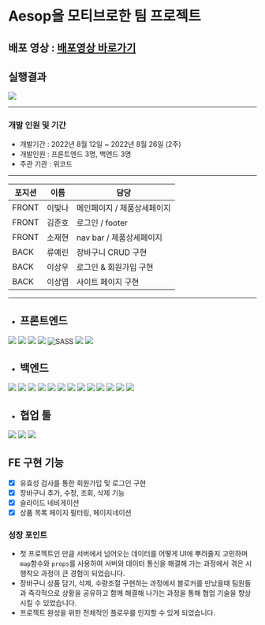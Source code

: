# Aesop을 모티브로한 팀 프로젝트

## 배포 영상 : <a href="https://www.youtube.com/watch?v=n2kL24FnHsE">배포영상 바로가기</a>

## 실행결과

<img src="https://user-images.githubusercontent.com/99943583/206442940-4c890137-a829-4122-964c-d5b20991397e.gif">

---

### 개발 인원 및 기간
- 개발기간 : 2022년 8월 12일 ~ 2022년 8월 26일 (2주)
- 개발인원 : 프론트엔드 3명, 백엔드 3명
- 주관 기관 : 위코드

---
   |포지션|이름|담당|
   |---|---|---|
   |FRONT|이빛나| 메인페이지 / 제품상세페이지|
   |FRONT|김준호|로그인 / footer|
   |FRONT|소재현|nav bar / 제품상세페이지|
   |BACK|류예린|장바구니 CRUD 구현|
   |BACK|이상우|로그인 & 회원가입 구현|
   |BACK|이상엽|사이트 페이지 구현|

---
- ## 프론트엔드

<img src="https://img.shields.io/badge/JavaScript-FFCA28?style=flat-square&logo=javascript&logoColor=white"/> <img src="https://img.shields.io/badge/React.js-58c3cc?style=flat-square&logo=React&logoColor=white"/> <img src="https://img.shields.io/badge/CRA-58c3cc?style=flat-square&logo=Create-React-App&logoColor=white"/> <img src="https://img.shields.io/badge/React Router Dom-gray?style=flat-square&logo=React-Router&logoColor=F6BB43"/> <img alt="SASS" src ="https://img.shields.io/badge/SASS-CC6699.svg?&style=flat-square&logo=Sass&logoColor=white"/> <img src="https://img.shields.io/badge/eslint-000066?style=flat-square&logo=eslint&logoColor=white"/> <img src="https://img.shields.io/badge/prettier-00CC00?style=flat-square&logo=eslint&logoColor=white"/>
<br>
- ## 백엔드

<img src="https://img.shields.io/badge/JavaScript-FFCA28?style=flat-square&logo=javascript&logoColor=white"/> <img src="https://img.shields.io/badge/Node.js-008000?style=flat-square&logo=Node.js&logoColor=white"/> <img src="https://img.shields.io/badge/Express-000080?style=flat-square&logo=Express&logoColor=white"/> <img src="https://img.shields.io/badge/ MySQL8.0-6441a5?style=flat-square&logo=MySQL&logoColor=white"/> <img src="https://img.shields.io/badge/Postman-F6BB43?style=flat-square&logo=Postman&logoColor=white"/> <img src="https://img.shields.io/badge/JWT-F6BB43?style=flat-square&logo=JWT&logoColor=white"/> <img src="https://img.shields.io/badge/jest-F6BB43?style=flat-square&logo=jest&logoColor=white"/> <img src="https://img.shields.io/badge/aws(EC2)-F6BB43?style=flat-square&logo=amazonaws&logoColor=white"/> <img src="https://img.shields.io/badge/aws(vpc)-F6BB43?style=flat-square&logo=amazonaws&logoColor=white"/> <img src="https://img.shields.io/badge/aws(rds)-F6BB43?style=flat-square&logo=amazonaws&logoColor=white"/> <img src="https://img.shields.io/badge/docker-F6BB43?style=flat-square&logo=docker&logoColor=white"/> <img src="https://img.shields.io/badge/nginx-F6BB43?style=flat-square&logo=nginx&logoColor=white"/> <img src="https://img.shields.io/badge/CI/CD-F6BB43?style=flat-square&logo=CI/CD&logoColor=white"/>
<br>
- ## 협업 툴

<img src="https://img.shields.io/badge/Notion-1c1c1c?style=flat-square&logo=Notion&logoColor=white"/> <img src="https://img.shields.io/badge/Slack-553830?style=flat-square&logo=Slack&logoColor=white"/> <img src="https://img.shields.io/badge/Trello-6441a5?style=flat-square&logo=Trello&logoColor=white"/>


## FE 구현 기능

- [x] 유효성 검사를 통한 회원가입 및 로그인 구현
- [x] 장바구니 추가, 수정, 조회, 삭제 기능 
- [x] 슬라이드 네비게이션
- [x] 상품 목록 페이지 필터링, 페이지네이션 

### 성장 포인트

- 첫 프로젝트인 만큼 서버에서 넘어오는 데이터를 어떻게 UI에 뿌려줄지 고민하며 `map`함수와 `props`를 사용하여 서버와 데이터 통신을 해결해 가는 과정에서 겪은 시행착오 과정이 큰 경험이 되었습니다.
- 장바구니 상품 담기, 삭제, 수량조절 구현하는 과정에서 블로커를 만났을때 팀원들과 즉각적으로 상황을 공유하고 함께 해결해 나가는 과정을 통해 협업 기술을 향상 시킬 수 있었습니다.
- 프로젝트 완성을 위한 전체적인 플로우를 인지할 수 있게 되었습니다. 

